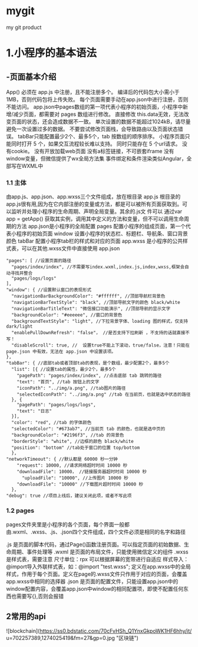 # mygit
my git product
# 1.小程序的基本语法
## -页面基本介绍
  App() 必须在 app.js 中注册，且不能注册多个。
  编译后的代码包大小需小于 1MB，否则代码包将上传失败。
  每个页面需要手动在app.json中进行注册，否则不能访问。
  app.json中pages数组的第一项代表小程序的初始页面，小程序中新增/减少页面，都需要对 pages 数组进行修改。
  直接修改 this.data无效，无法改变页面的状态，还会造成数据不一致。
  单次设置的数据不能超过1024kB，请尽量避免一次设置过多的数据。
  不要尝试修改页面栈，会导致路由以及页面状态错误。
  tabBar只能配置最少2个、最多5个，tab 按数组的顺序排序。
  小程序页面只能同时打开 5 个，如果交互流程较长难以支持。
  同时只能存在 5 个url请求。
  没有cookie。
  没有开放加载web页面
  没有a标签链接，不可嵌套iframe
  没有window变量，但微信提供了wx全局方法集
  事件绑定和条件渲染类似Angular，全部写在WXML中
 ### 1.1 主体
  由app.js、app.json、app.wxss三个文件组成，放在根目录
  app.js 根目录的app.js很有用,因为在它内部注册的变量或方法，都是可以被所有页面获取到。可以监听并处理小程序的生命周期、声明全局变量。其余的.js文 件可以   通过var app = getApp() 获取其实例，调用其中定义的方法和变量，但不可以调用生命周期的方法
  app.json是小程序的全局配置
  pages 配置小程序的组成页面，第一个代表小程序的初始页面
  window  设置小程序的状态栏、标题栏、导航条、窗口背景颜色
  tabBar  配置小程序tab栏的样式和对应的页面
  app.wxss 是小程序的公共样式表，可以在其他.wxss文件中直接使用
  app.json
```
"pages": [ //设置页面的路径
  "pages/index/index", //不需要写index.wxml,index.js,index,wxss,框架会自动寻找并整合
  "pages/logs/logs"
],
"window": { //设置默认窗口的表现形式
  "navigationBarBackgroundColor": "#ffffff", //顶部导航栏背景色
  "navigationBarTextStyle": "black", //顶部导航文字的颜色 black/white
  "navigationBarTitleText": "微信接口功能演示", //顶部导航的显示文字
  "backgroundColor": "#eeeeee", //窗口的背景色
  "backgroundTextStyle": "light", //下拉背景字体、loading 图的样式，仅支持 dark/light
  "enablePullDownRefresh": "false"， //是否支持下拉刷新 ，不支持的话就直接不写！
  "disableScroll": true, //  设置true不能上下滚动，true/false，注意！只能在 page.json 中有效，无法在 app.json 中设置该项。
},
"tabBar": { //底部tab或者顶部tab的表现，是个数组，最少配置2个，最多5个
  "list": [{ //设置tab的属性，最少2个，最多5个
    "pagePath": "pages/index/index", //点击底部 tab 跳转的路径
    "text": "首页", //tab 按钮上的文字
    "iconPath": "../img/a.png", //tab图片的路径
    "selectedIconPath": "../img/a.png" //tab 在当前页，也就是选中状态的路径
  }, {
    "pagePath": "pages/logs/logs",
    "text": "日志"
  }],
  "color": "red", //tab 的字体颜色
  "selectedColor": "#673ab7", //当前页 tab 的颜色，也就是选中页的
  "backgroundColor": "#2196f3", //tab 的背景色
  "borderStyle": "white", //边框的颜色 black/white
  "position": "bottom" //tab处于窗口的位置 top/bottom
  },
"networkTimeout": { //默认都是 60000 秒一分钟
    "request": 10000, //请求网络超时时间 10000 秒
    "downloadFile": 10000， //链接服务器超时时间 10000 秒
      "uploadFile": "10000", //上传图片 10000 秒
    "downloadFile": "10000" //下载图片超时时间 10000 秒
  },
"debug": true //项目上线后，建议关闭此项，或者不写此项
```
### 1.2 pages
  pages文件夹里是小程序的各个页面，每个界面一般都由.wxml、.wxss、.js、.json四个文件组成，四个文件必须是相同的名字和路径

  .js 是页面的脚本代码，通过Page()函数注册页面。可以指定页面的初始数据、生命周期、事件处理等
  .wxml 是页面的布局文件，只能使用微信定义的组件
  .wxss 是样式表，需要注意
  尺寸单位：rpx 可以根据屏幕的宽带进行自适应
  样式导入：@import导入外联样式表，如：@import "test.wxss";
  定义在app.wxss中的全局样式，作用于每个页面。定义在page的.wxss文件只作用于对应的页面，会覆盖app.wxss中相同的选择器
  .json 是页面的配置文件，只能设置app.json中的window配置内容，会覆盖app.json中window的相同配置项，即使不配置任何东西也需要写{},否则会报错

## 2常用的api
  ![blockchain](https://ss0.bdstatic.com/70cFvHSh_Q1YnxGkpoWK1HF6hhy/it/
u=702257389,1274025419&fm=27&gp=0.jpg "区块链")

